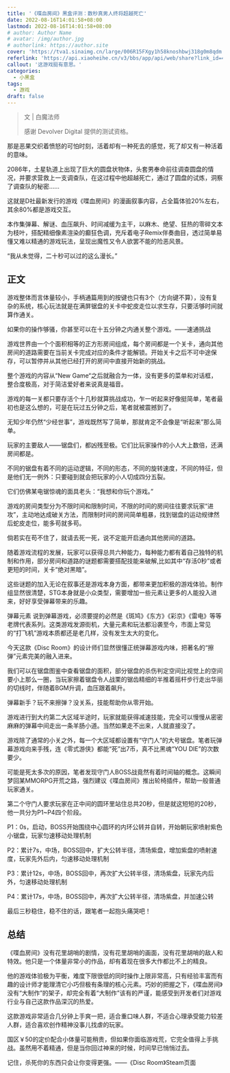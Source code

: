 ```yaml
---
title: '《喋血房间》黑盒评测：数秒真男人终将超越死亡'
date: 2022-08-16T14:01:58+08:00
lastmod: 2022-08-16T14:01:58+08:00
# author: Author Name
# avatar: /img/author.jpg
# authorlink: https://author.site
cover: 'https://tva1.sinaimg.cn/large/006R15FXgy1h58knoshbwj318g0m8qdm.jpg'
referlink: 'https://api.xiaoheihe.cn/v3/bbs/app/api/web/share?link_id=47289261'
callout: '这游戏挺有意思。'
categories:
  - 小黑盒
tags:
  - 游戏
draft: false
---
```


> 文 | 白魔法师
>
> 感谢 Devolver Digital 提供的测试资格。

<!--more-->

那是恶果交织着愤怒的可怕时刻，活着却有一种死去的感觉，死了却又有一种活着的意味。

2086年，土星轨道上出现了巨大的圆盘状物体，头套男奉命前往调查圆盘的情况，并要求营救上一支调查队，在这过程中他超越死亡，通过了圆盘的试炼，洞察了调查队的秘密……

这就是D社最新发行的游戏《喋血房间》的漫画叙事内容，占全篇体验20%左右，其余80%都是游戏交互。

本作集弹幕、解谜、血压飙升、时间减缓为主干，以麻木、绝望、狂热的零碎文本为枝叶，搭配精细像素渲染的癫狂色调，充斥着电子Remix伴奏曲目，透过简单易懂又难以精通的游戏玩法，呈现出魔性又令人欲罢不能的险恶风景。

“我从未觉得，二十秒可以过的这么漫长。”

## 正文

游戏整体而言体量较小，手柄通篇用到的按键也只有3个（方向键不算），没有复杂的系统，核心玩法就是在满屏锯盘的关卡中蛇皮走位以求生存，只要活够时间就算作通关。

如果你的操作够骚，你甚至可以在十五分钟之内通关整个游戏。——速通挑战

游戏世界由一个个面积相等的正方形房间组成，每个房间都是一个关卡，通向其他房间的道路需要在当前关卡完成对应的条件才能解锁。开始关卡之后不可中途保存，可以暂停并从其他已经打开的房间中直接开始新的挑战。

整个游戏的内容从“New Game“之后就融合为一体，没有更多的菜单和对话框，整合度极高，对于简洁爱好者来说真是福音。

游戏的每一关都只要存活个十几秒就算挑战成功，乍一听起来好像挺简单，笔者最初也是这么想的，可是在玩过五分钟之后，笔者就被震撼到了。

无知少年仍然“少经世事”，游戏既然写了简单，那就肯定不会像是“听起来”那么简单。

玩家的主要敌人——锯盘们，都凶残至极。它们比玩家操作的小人大上数倍，还满房间都是。

不同的锯盘有着不同的运动逻辑，不同的形态，不同的旋转速度，不同的特征，但是他们无一例外：只要碰到就会把玩家的小人切成四分五裂。

它们仿佛某电锯惊魂的面具老头：“我想和你玩个游戏。”

游戏的房间类型分为不限时间和限制时间，不限的时间的房间往往要求玩家“进攻”，主动地达成破关方法，而限制时间的房间简单粗暴，找到锯盘的运动规律然后蛇皮走位，能多苟就多苟。

倘若实在苟不住了，就请去死一死，说不定能开启通向其他房间的道路。

随着游戏流程的发展，玩家可以获得总共六种能力，每种能力都有着自己独特的机制和作用，部分房间和道路的谜题都需要搭配技能来破解,比如其中“存活0秒”或者更短的时间，关卡“绝对黑暗”。

这些谜题的加入无论在叙事还是游戏本身方面，都带来更加积极的游戏体验。制作组显然很清楚，STG本身就是小众类型，需要增加一些元素让更多的人能投入进来，好好享受弹幕带来的乐趣。

弹幕元素
说到弹幕游戏，必须要提的必然是《斑鸠》《东方》《彩京》《雷电》等等老牌代表系列。这类游戏发源街机，大量元素和玩法都沿袭至今，市面上常见的“打飞机”游戏本质都还是老几样，没有发生太大的变化。

今天这款《Disc Room》的设计师们显然很懂正统弹幕游戏内味，把著名的“擦弹”元素完美的融入进来。

我们可以在锯盘图鉴中查看锯盘的面积，部分锯盘的杀伤判定空间比视觉上的空间要小上那么一圈，当玩家擦着锯盘令人战栗的锯齿精细的半推着摇杆步行走出华丽的切线时，伴随着BGM升调，血压跟着飙升。

弹幕新手？玩不来擦弹？没关系，技能帮助你从零开始。

游戏进行到大约第二大区域半途时，玩家就能获得减速技能，完全可以慢慢从密密麻麻的弹幕中间走出一条羊肠小道。当然如果走不出来，人就直接没了。‍‍

游戏除了通常的小关之外，每一个大区域都设置有“守门人”的‍大号锯盘。笔者‍玩弹幕游戏向来手残，连《零式游侠‍》都能“死”出7币，真不比黑魂“YOU DIE”的次数要少。‍‍‍‍‍

‍可能是死太多次的原因，笔者‍发现守门人BOSS战竟然有着时间轴的概念。这瞬间梦回某MMORPG开荒之路‍，强烈‍建议《喋血房间》推出轮椅插件，帮助一般普通玩家‍通关。

第二个守门人要求玩家在正中间的圆环里站住总共20秒，但是就这短短的‍20秒，他一共分为P1~P4四个阶段。

P1：0s，启动，BOSS开始围绕中心圆环的内环公转并自转，开始朝玩家喷射紫色小锯盘，玩家匀速移动处理机制

P2：累计7s，中场，BOSS回中，扩大公转半径，清场紫盘，增加紫盘的喷射速度，玩家先外后内，匀速移动处理机制

P3：累计12s，中场，BOSS回中，再次扩大公转半径，清场紫盘，玩家先内后外，匀速移动处理机制

P4：累计17s，中场，BOSS回中，再次扩大公转半径，清场紫盘，并加速公转

最后三秒稳住，稳不住的话，跟笔者一起抱头痛哭吧！

## 总结

《喋血房间》没有花里胡哨的剧情，没有花里胡哨的画面，没有花里胡哨的敌人和特效。他只是一个体量非常小的作品，却有着现在很多大作都比不上的精良。

他的游戏体验极为平衡，难度下限很低的同时操作上限非常高，只有经验丰富而有趣的设计师才能理清它小巧但极有条理的核心元素。巧妙的把握之下，《喋血房间》没有“大制作”的架子，却完全有着“大制作”该有的严谨，能感受到开发者们对游戏行业与自己这款作品深沉的热爱。

这款游戏非常适合几分钟上手爽一把，适合重口味人群，不适合心理承受能力较差人群，适合喜欢创作精神没事儿找虐的玩家。

‍国区￥50的定价配合小体量可能‍稍贵，但如果你‍面临游戏荒，它完全值得上手挑战。虽然用不着精通，但是当你回过神来的时候，时间早已悄悄过去。

记住，杀死你的东西只会让你变得更强。——《Disc Room》Steam页面